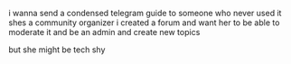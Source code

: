 i wanna send a condensed telegram guide to someone who never used it
shes a community organizer
i created a forum
and want her to be able to moderate it
and be an admin
and create new topics

but she might be tech shy